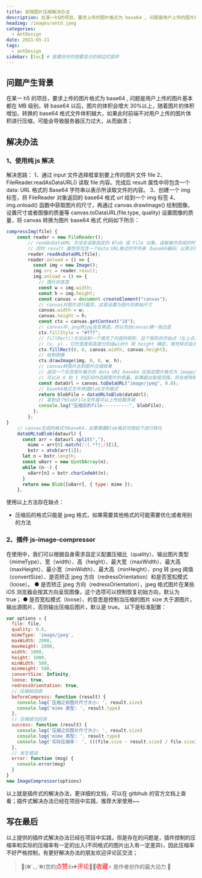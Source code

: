 ```yaml
---
title: 前端图片压缩解决办法
description: 在某一h5的项目，要求上传的图片格式为 base64 , 问题是用户上传的图片基本都在MB 级别，转base64 以后，图片的体积会增大30%以上，随着图片的体积增加，转换的base64 格式文件体积越大，如果此时前端不对用户上传的图片体积进行压缩，可能会导致服务器压力过大，从而崩溃；
headimg: /images/antd.jpeg
categories:
  - AntDesign
date: 2021-05-21
tags:
  - antDesign
sidebar: [toc] # 放置任何你想要显示的侧边栏部件
---
```


## 问题产生背景

在某一 h5 的项目，要求上传的图片格式为 base64 , 问题是用户上传的图片基本都在 MB 级别，转 base64 以后，图片的体积会增大 30%以上，随着图片的体积增加，转换的 base64 格式文件体积越大，如果此时前端不对用户上传的图片体积进行压缩，可能会导致服务器压力过大，从而崩溃；

## 解决办法

### 1、使用纯 js 解决

解决思路：
1、通过 input 文件选择框拿到要上传的图片文件 file
2、FileReader.readAsDataURL() 读取 file 内容。完成后 result 属性中将包含一个 data: URL 格式的 Base64 字符串以表示所读取文件的内容。
3、创建一个 img 标签，将 FileReader 对象返回的 base64 格式 url 给到一个 img 标签
4、img.onload() 函数中获取图片的尺寸，再通过 canvas.drawImage() 绘制图像，设置尺寸或者图像的质量等
canvas.toDataURL(file.type, quality) 设置图像的质量，将 canvas 转换为图片 base64 格式
代码如下所示：

```javascript
compressImg(file) {
    const reader = new FileReader();
        // readAsDataURL 方法会读取指定的 Blob 或 File 对象。读取操作完成的时候，readyState 会变成已完成DONE，并触发 loadend (en-US) 事件，
        // 同时 result 属性将包含一个data:URL格式的字符串（base64编码）以表示所读取文件的内容。
        reader.readAsDataURL(file);
        reader.onload = () => {
          const img = new Image();
          img.src = reader.result;
          img.onload = () => {
            // 图片的宽高
            const w = img.width;
            const h = img.height;
            const canvas = document.createElement("canvas");
            // canvas对图片进行裁剪，这里设置为图片的原始尺寸
            canvas.width = w;
            canvas.height = h;
            const ctx = canvas.getContext("2d");
            // canvas中，png转jpg会变黑底，所以先给canvas铺一张白底
            ctx.fillStyle = "#fff";
            // fillRect()方法绘制一个填充了内容的矩形，这个矩形的开始点（左上点）在
            // (x, y) ，它的宽度和高度分别由width 和 height 确定，填充样式由当前的fillStyle 决定。
            ctx.fillRect(0, 0, canvas.width, canvas.height);
            // 绘制图像
            ctx.drawImage(img, 0, 0, w, h);
            // canvas转图片达到图片压缩效果
            // 返回一个包含图片展示的 data URI base64 在指定图片格式为 image/jpeg 或 image/webp的情况下，
            // 可以从 0 到 1 的区间内选择图片的质量。如果超出取值范围，将会使用默认值 0.92。其他参数会被忽略。
            const dataUrl = canvas.toDataURL("image/jpeg", 0.8);
            // base64格式文件转成Blob文件格式
            return blobFile = dataURLtoBlob(dataUrl);
            // 拿到这个blobFile文件就可以上传给服务端
            console.log("压缩后的file----------", blobFile);
          };
        };
}
    // canvas生成的格式为base64，如果需要Blob格式可按如下进行转化
    dataURLtoBlob(dataurl) {
      const arr = dataurl.split(","),
        mime = arr[0].match(/:(.*?);/)[1],
        bstr = atob(arr[1]);
      let n = bstr.length;
      const u8arr = new Uint8Array(n);
      while (n--) {
        u8arr[n] = bstr.charCodeAt(n);
      }
      return new Blob([u8arr], { type: mime });
    },
```

使用以上方法存在缺点：

- 压缩后的格式只能是 jpeg 格式，如果需要其他格式的可能需要优化或者用别的方法

### 2、插件 js-image-compressor

在使用中，我们可以根据自身需求自定义配置压缩比（quality）、输出图片类型（mimeType）、宽（width）、高（height）、最大宽（maxWidth）、最大高（maxHeight）、最小宽（minWidth）、最大高（minHeight）、png 转 jpeg 阈值（convertSize）、是否矫正 jpeg 方向（redressOrientation）和是否宽松模式（loose）。
● 是否矫正 jpeg 方向（redressOrientation），jpeg 格式图片在某些 iOS 浏览器会按其方向呈现图像，这个选项可以控制恢复初始方向，默认为 true；
● 是否宽松模式（loose）、的意思是控制当压缩的图片 size 大于源图片，输出源图片，否则输出压缩后图片，默认是 true。
以下是标准配置：

```javascript
var options = {
  file: file,
  quality: 0.6,
  mimeType: 'image/jpeg',
  maxWidth: 2000,
  maxHeight: 2000,
  width: 1000,
  height: 1000,
  minWidth: 500,
  minHeight: 500,
  convertSize: Infinity,
  loose: true,
  redressOrientation: true,
  // 压缩前回调
  beforeCompress: function (result) {
    console.log('压缩之前图片尺寸大小: ', result.size)
    console.log('mime 类型: ', result.type)
  },
  // 压缩成功回调
  success: function (result) {
    console.log('压缩之后图片尺寸大小: ', result.size)
    console.log('mime 类型: ', result.type)
    console.log('实际压缩率： ', (((file.size - result.size) / file.size) * 100).toFixed(2) + '%')
  },
  // 发生错误
  error: function (msg) {
    console.error(msg)
  }
}
new ImageCompressor(options)
```

以上就是插件式的解决办法，更详细的文档，可以在 gitbhub 的官方文档上查看；插件式解决办法已经在项目中实践，推荐大家使用~~

## 写在最后

以上提供的插件式解决办法已经在项目中实践，但是存在的问题是，插件控制的压缩率和实际的压缩率有一定的出入(不同格式的图片出入有一定差异)，因此压缩率不好严格控制，有更好解决办法的朋友欢迎评论区交流；

> 🥂(❁´◡`❁)您的<font  color=red size=3>点赞</font>👍➕<font  color=red size=3>评论</font>📝➕<font  color=red size=3>收藏</font>⭐ 是作者创作的最大动力 🤞
